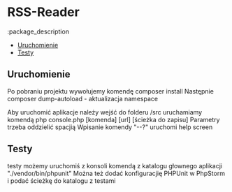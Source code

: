 RSS-Reader
================

:package_description

- [Uruchomienie](#uruchomienie)
- [Testy](#testing)

Uruchomienie
------------

Po pobraniu projektu wywołujemy komendę composer install
Następnie composer dump-autoload - aktualizacja namespace

Aby uruchomić aplikacje należy wejść do folderu /src 
uruchamiamy komendą php console.php [komenda] [url] [ścieżka do zapisu]
Parametry trzeba oddzielić spacjią
Wpisanie komendy "--?" uruchomi help screen

 
Testy
-------

testy możemy uruchomiś z konsoli komendą z katalogu głownego aplikacji "./vendor/bin/phpunit"
Można też dodać konfiguracjię PHPUnit w PhpStorm i podać ścieżkę do katalogu z testami 


